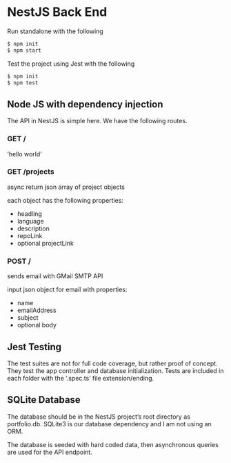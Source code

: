 # NestJS Back End

Run standalone with the following

```bash
$ npm init
$ npm start
```

Test the project using Jest with the following

```bash
$ npm init
$ npm test
```

## Node JS with dependency injection

The API in NestJS is simple here. We have the following routes.

### GET /

‘hello world’

### GET /projects

async return json array of project objects

each object has the following properties: 

- headling
- language
- description
- repoLink
- optional projectLink

### POST /

sends email with GMail SMTP API

input json object for email with properties:

- name
- emailAddress
- subject
- optional body



## Jest Testing

The test suites are not for full code coverage, but rather proof of concept. They test the app controller and database initialization. Tests are included in each folder with the ‘.spec.ts’ file extension/ending.

## SQLite Database

The database should be in the NestJS project’s root directory as portfolio.db. SQLite3 is our database dependency and I am not using an ORM.

The database is seeded with hard coded data, then asynchronous queries are used for the API endpoint.